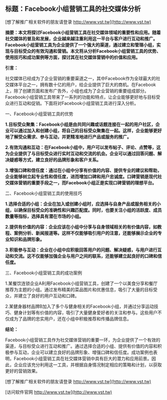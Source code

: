 ## **标题：Facebook小组营销工具的社交媒体分析**

[想了解推广相关软件的朋友请登录 http://www.vst.tw](http://www.vst.tw)

**摘要：本文将探讨Facebook小组营销工具在社交媒体领域的重要性和应用。随着社交媒体的普及和发展，企业越来越注重利用这一平台与客户进行互动和推广。Facebook小组营销工具为企业提供了一个强大的渠道，通过建立和管理小组，实现与目标受众的有效沟通和营销。本文将从分析Facebook小组营销工具的优势、使用技巧和成功案例等方面，探讨其在社交媒体营销中的价值和应用。**

**引言：**

社交媒体已经成为了企业营销的重要渠道之一，其中Facebook作为全球最大的社交媒体平台之一，拥有数十亿的用户，给企业提供了巨大的商机。在Facebook上，除了创建页面和发布广告外，小组也成为了企业营销的重要组成部分。Facebook小组营销工具带来了一系列的功能和特点，让企业能够更好地与目标受众进行互动和促销。下面将对Facebook小组营销工具进行深入分析。

一、Facebook小组营销工具的优势

**1.目标受众聚集：Facebook小组是由共同兴趣或话题连接在一起的用户社区，企业可以通过加入和创建小组，将自己的目标受众聚集在一起。这样，企业能够更好地了解受众需求、参与互动，并更精准地进行产品或服务的推广。**

**2.有效沟通和互动：在Facebook小组中，用户可以发布帖子、评论、点赞等，这为企业提供了与目标受众进行实时互动和交流的机会。企业可以通过回答问题、解决疑惑等方式，建立良好的品牌形象和客户关系。**

**3.增强口碑和信任度：通过在小组中分享有价值的内容、提供专业的建议和帮助，企业能够树立起专业性和信任度，进而增加口碑和用户忠诚度。口碑营销是现代社交媒体营销的重要手段之一，而Facebook小组正是实现口碑营销的理想平台。**

二、Facebook小组营销工具的使用技巧

**1.选择合适的小组：企业在加入或创建小组时，应选择与自身产品或服务相关的小组，以确保目标受众的准确性和兴趣匹配度。同时，也要关注小组的活跃度、成员数量等指标，选择具有潜在市场的小组。**

**2.提供有价值的内容：企业应该在小组中分享与自身领域相关的有价值内容，如教程、案例分析、新闻报道等。这样不仅能够吸引用户的注意，还能够展示企业的专业知识和品牌形象。**

**3.积极参与互动：企业在小组中应积极回答用户的问题、解决疑惑，与用户进行互动和交流。这不仅能够加强企业与用户之间的联系，还能够建立起良好的口碑和信任度。**

三、Facebook小组营销工具的成功案例

1.某餐饮连锁企业A利用Facebook小组营销工具，创建了一个以美食分享和餐厅推荐为主题的小组。通过发布精美的菜品图片和优惠信息，吸引了大量的目标受众，并建立了良好的用户互动和口碑。

2.某健身器材品牌B加入了多个与健身相关的Facebook小组，并通过分享运动技巧、健身计划等有价值的内容，吸引了大量健身爱好者的关注和参与。这些用户不仅成为了品牌的忠实用户，还在小组中积极推荐和传播品牌信息。

**结论：**

Facebook小组营销工具作为社交媒体营销的重要一环，为企业提供了一个有效的渠道，与目标受众进行互动和推广。通过选择合适的小组、提供有价值的内容和积极参与互动，企业可以建立良好的品牌形象、增强口碑和信任度。成功案例也表明，Facebook小组营销工具在社交媒体营销中具有巨大的潜力和应用前景。因此，企业应该充分利用这一工具，并根据自身情况制定相应的策略和计划，以获取更好的营销效果。

[想了解推广相关软件的朋友请登录 http://www.vst.tw](http://www.vst.tw)


[访问软件官网 http://www.vst.tw](http://www.vst.tw)
